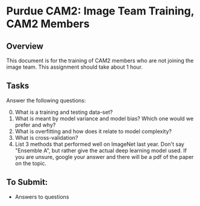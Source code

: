 # Purdue CAM2: Image Team Training, CAM2 Members

## Overview

This document is for the training of CAM2 members who are not joining the image team. This assignment should take about 1 hour.

## Tasks

Answer the following questions:

0. What is a training and testing data-set?
1. What is meant by model variance and model bias? Which one would we prefer and why?
2. What is overfitting and how does it relate to model complexity? 
3. What is cross-validation?
4. List 3 methods that performed well on ImageNet last year. Don't say "Ensemble A", but rather give the actual deep learning model used. If you are unsure, google your answer and there will be a pdf of the paper on the topic.

## To Submit:
- Answers to questions